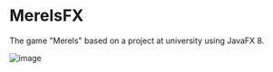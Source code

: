 # MerelsFX

The game "Merels" based on a project at university using JavaFX 8.

![image](https://user-images.githubusercontent.com/19776837/42700890-5ef4c1dc-86c5-11e8-83ef-50e1c10a3763.png)
